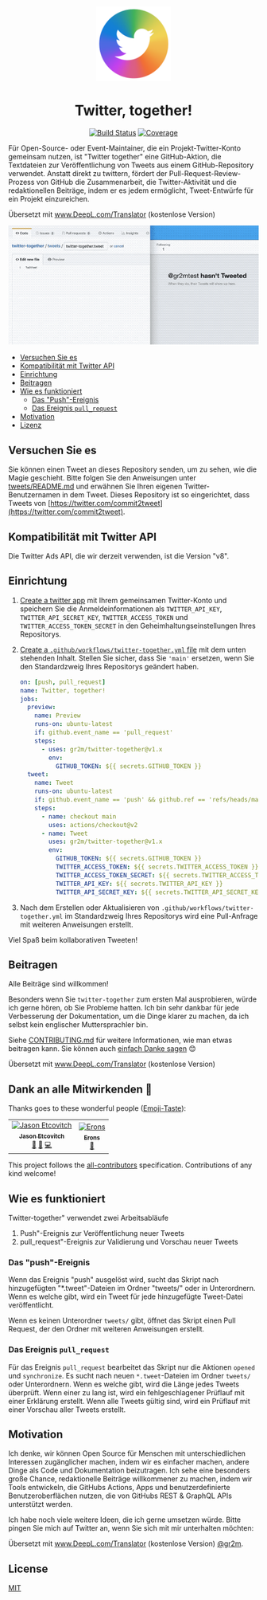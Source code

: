<p align="center">
  <a href="https://github.com/gr2m/twitter-together/issues/16"><img src="assets/logo.png" width="150" alt="twitter together logo" /></a>
</p>

<h1 align="center">Twitter, together!</h1>

<p align="center">
  <a href="https://action-badges.now.sh" rel="nofollow"><img alt="Build Status" src="https://github.com/gr2m/twitter-together/workflows/Test/badge.svg"></a>
  <a href="https://github.com/gr2m/twitter-together/blob/80c8aab34382347120e22501c2e44f30a7a62174/package.json#L8" rel="nofollow"><img alt="Coverage" src="https://img.shields.io/badge/coverage-100%25-green.svg"></a>
</p>

Für Open-Source- oder Event-Maintainer, die ein Projekt-Twitter-Konto gemeinsam nutzen, ist "Twitter together" eine GitHub-Aktion, die Textdateien zur Veröffentlichung von Tweets aus einem GitHub-Repository verwendet. Anstatt direkt zu twittern, fördert der Pull-Request-Review-Prozess von GitHub die Zusammenarbeit, die Twitter-Aktivität und die redaktionellen Beiträge, indem er es jedem ermöglicht, Tweet-Entwürfe für ein Projekt einzureichen.

Übersetzt mit www.DeepL.com/Translator (kostenlose Version)

<p align="center">
  <img src="assets/demo.gif" alt="Screencast demonstrating twitter-together" />
</p>

<!-- toc -->

- [Versuchen Sie es](#try-it)
- [Kompatibilität mit Twitter API](#twitter-api-compatibility)
- [Einrichtung](#setup)
- [Beitragen](#contribute)
- [Wie es funktioniert](#how-it-works)
  - [Das "Push"-Ereignis](#the-push-event)
  - [Das Ereignis `pull_request`](#the-pull_request-event)
- [Motivation](#motivation)
- [Lizenz](#license)

<!-- tocstop -->

## Versuchen Sie es

Sie können einen Tweet an dieses Repository senden, um zu sehen, wie die Magie geschieht. Bitte folgen Sie den Anweisungen unter [tweets/README.md](tweets/README.md) und erwähnen Sie Ihren eigenen Twitter-Benutzernamen in dem Tweet. Dieses Repository ist so eingerichtet, dass Tweets von [https://twitter.com/commit2tweet](https://twitter.com/commit2tweet).

## Kompatibilität mit Twitter API

Die Twitter Ads API, die wir derzeit verwenden, ist die Version "v8".

## Einrichtung

1. [Create a twitter app](docs/01-create-twitter-app.md) mit Ihrem gemeinsamen Twitter-Konto und speichern Sie die Anmeldeinformationen als `TWITTER_API_KEY`, `TWITTER_API_SECRET_KEY`, `TWITTER_ACCESS_TOKEN` und `TWITTER_ACCESS_TOKEN_SECRET` in den Geheimhaltungseinstellungen Ihres Repositorys.
2. [Create a `.github/workflows/twitter-together.yml` file](docs/02-create-twitter-together-workflow.md) mit dem unten stehenden Inhalt. Stellen Sie sicher, dass Sie `'main'` ersetzen, wenn Sie den Standardzweig Ihres Repositorys geändert haben.

   ```yml
   on: [push, pull_request]
   name: Twitter, together!
   jobs:
     preview:
       name: Preview
       runs-on: ubuntu-latest
       if: github.event_name == 'pull_request'
       steps:
         - uses: gr2m/twitter-together@v1.x
           env:
             GITHUB_TOKEN: ${{ secrets.GITHUB_TOKEN }}
     tweet:
       name: Tweet
       runs-on: ubuntu-latest
       if: github.event_name == 'push' && github.ref == 'refs/heads/main'
       steps:
         - name: checkout main
           uses: actions/checkout@v2
         - name: Tweet
           uses: gr2m/twitter-together@v1.x
           env:
             GITHUB_TOKEN: ${{ secrets.GITHUB_TOKEN }}
             TWITTER_ACCESS_TOKEN: ${{ secrets.TWITTER_ACCESS_TOKEN }}
             TWITTER_ACCESS_TOKEN_SECRET: ${{ secrets.TWITTER_ACCESS_TOKEN_SECRET }}
             TWITTER_API_KEY: ${{ secrets.TWITTER_API_KEY }}
             TWITTER_API_SECRET_KEY: ${{ secrets.TWITTER_API_SECRET_KEY }}
   ```

3. Nach dem Erstellen oder Aktualisieren von `.github/workflows/twitter-together.yml` im Standardzweig Ihres Repositorys wird eine Pull-Anfrage mit weiteren Anweisungen erstellt.

Viel Spaß beim kollaborativen Tweeten!

## Beitragen

Alle Beiträge sind willkommen!

Besonders wenn Sie `twitter-together` zum ersten Mal ausprobieren, würde ich gerne hören, ob Sie Probleme hatten. Ich bin sehr dankbar für jede Verbesserung der Dokumentation, um die Dinge klarer zu machen, da ich selbst kein englischer Muttersprachler bin.

Siehe [CONTRIBUTING.md](CONTRIBUTING.md) für weitere Informationen, wie man etwas beitragen kann. Sie können auch [einfach Danke sagen](https://github.com/gr2m/twitter-together/issues/new?labels=feature&template=04_thanks.md) 😊

Übersetzt mit www.DeepL.com/Translator (kostenlose Version)

## Dank an alle Mitwirkenden 💐

Thanks goes to these wonderful people ([Emoji-Taste](https://github.com/all-contributors/all-contributors#emoji-key)):

<!-- ALL-CONTRIBUTORS-LIST:START - Do not remove or modify this section -->
<!-- prettier-ignore -->
<table><tr><td align="center"><a href="https://jasonet.co"><img src="https://avatars1.githubusercontent.com/u/10660468?v=4" width="100px;" alt="Jason Etcovitch"/><br /><sub><b>Jason Etcovitch</b></sub></a><br /><a href="#design-JasonEtco" title="Design">🎨</a> <a href="https://github.com/gr2m/twitter-together/commits?author=JasonEtco" title="Documentation">📖</a> <a href="https://github.com/gr2m/twitter-together/commits?author=JasonEtco" title="Code">💻</a></td><td align="center"><a href="http://erons.me"><img src="https://avatars0.githubusercontent.com/u/37238033?v=4" width="100px;" alt="Erons"/><br /><sub><b>Erons</b></sub></a><br /><a href="https://github.com/gr2m/twitter-together/commits?author=Eronmmer" title="Documentation">📖</a></td></tr></table>

<!-- ALL-CONTRIBUTORS-LIST:END -->

This project follows the [all-contributors](https://github.com/all-contributors/all-contributors) specification. Contributions of any kind welcome!

## Wie es funktioniert

Twitter-together" verwendet zwei Arbeitsabläufe

1. Push"-Ereignis zur Veröffentlichung neuer Tweets
2. pull_request"-Ereignis zur Validierung und Vorschau neuer Tweets

### Das "push"-Ereignis

Wenn das Ereignis "push" ausgelöst wird, sucht das Skript nach hinzugefügten "*.tweet"-Dateien im Ordner "tweets/" oder in Unterordnern. Wenn es welche gibt, wird ein Tweet für jede hinzugefügte Tweet-Datei veröffentlicht.

Wenn es keinen Unterordner `tweets/` gibt, öffnet das Skript einen Pull Request, der den Ordner mit weiteren Anweisungen erstellt.

### Das Ereignis `pull_request`

Für das Ereignis `pull_request` bearbeitet das Skript nur die Aktionen `opened` und `synchronize`. Es sucht nach neuen `*.tweet`-Dateien im Ordner `tweets/` oder Unterordnern. Wenn es welche gibt, wird die Länge jedes Tweets überprüft. Wenn einer zu lang ist, wird ein fehlgeschlagener Prüflauf mit einer Erklärung erstellt. Wenn alle Tweets gültig sind, wird ein Prüflauf mit einer Vorschau aller Tweets erstellt.

## Motivation

Ich denke, wir können Open Source für Menschen mit unterschiedlichen Interessen zugänglicher machen, indem wir es einfacher machen, andere Dinge als Code und Dokumentation beizutragen. Ich sehe eine besonders große Chance, redaktionelle Beiträge willkommener zu machen, indem wir Tools entwickeln, die GitHubs Actions, Apps und benutzerdefinierte Benutzeroberflächen nutzen, die von GitHubs REST & GraphQL APIs unterstützt werden.

Ich habe noch viele weitere Ideen, die ich gerne umsetzen würde. Bitte pingen Sie mich auf Twitter an, wenn Sie sich mit mir unterhalten möchten:

Übersetzt mit www.DeepL.com/Translator (kostenlose Version) [@gr2m](https://twitter.com/gr2m).

## License

[MIT](LICENSE)
